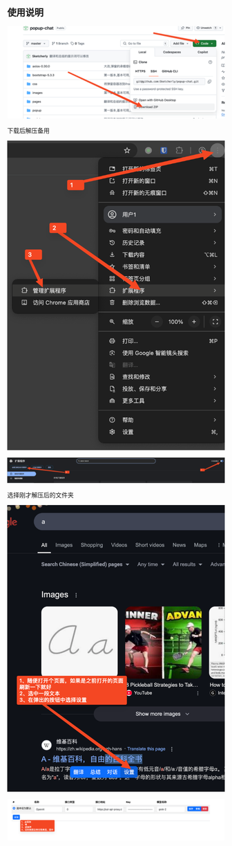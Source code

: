 #


## 使用说明



![图一](./statics/SCR-20250408-kzwo.png)

下载后解压备用

![图一](./statics/SCR-20250407-qpdg.png)


![图二](./statics/SCR-20250407-qres.png)

选择刚才解压后的文件夹

![图三](./statics/SCR-20250407-qrux.png)


![图四](./statics/SCR-20250407-qszb.png)

